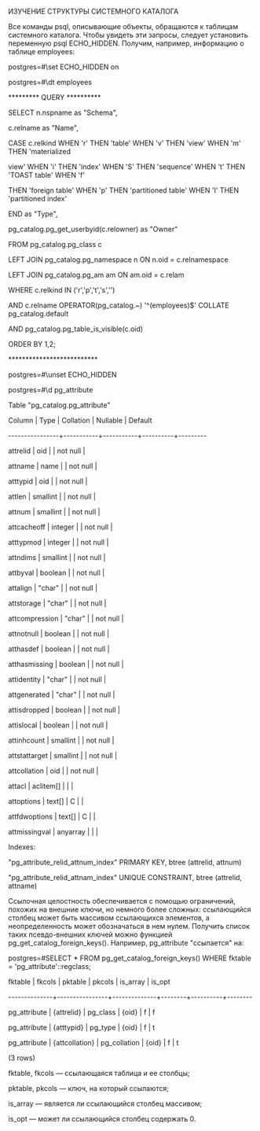 ﻿ИЗУЧЕНИЕ СТРУКТУРЫ СИСТЕМНОГО КАТАЛОГА

Все команды psql, описывающие объекты, обращаются к таблицам системного каталога. Чтобы увидеть эти запросы, следует установить переменную psql ECHO\_HIDDEN. Получим, например, информацию о таблице employees:

postgres=#\set ECHO\_HIDDEN on

postgres=#\dt employees

\*\*\*\*\*\*\*\*\* QUERY \*\*\*\*\*\*\*\*\*\*

SELECT n.nspname as "Schema",

c.relname as "Name",

CASE c.relkind WHEN 'r' THEN 'table' WHEN 'v' THEN 'view' WHEN 'm' THEN 'materialized

view' WHEN 'i' THEN 'index' WHEN 'S' THEN 'sequence' WHEN 't' THEN 'TOAST table' WHEN 'f'

THEN 'foreign table' WHEN 'p' THEN 'partitioned table' WHEN 'I' THEN 'partitioned index'

END as "Type",

pg\_catalog.pg\_get\_userbyid(c.relowner) as "Owner"

FROM pg\_catalog.pg\_class c

LEFT JOIN pg\_catalog.pg\_namespace n ON n.oid = c.relnamespace

LEFT JOIN pg\_catalog.pg\_am am ON am.oid = c.relam

WHERE c.relkind IN ('r','p','t','s','')

AND c.relname OPERATOR(pg\_catalog.~) '^(employees)$' COLLATE pg\_catalog.default

AND pg\_catalog.pg\_table\_is\_visible(c.oid)

ORDER BY 1,2;

\*\*\*\*\*\*\*\*\*\*\*\*\*\*\*\*\*\*\*\*\*\*\*\*\*\*

postgres=#\unset ECHO\_HIDDEN

postgres=#\d pg\_attribute

Table "pg\_catalog.pg\_attribute"

Column     |   Type    | Collation | Nullable | Default

----------------+-----------+-----------+----------+---------

attrelid       | oid       |           | not null |

attname        | name      |           | not null |

atttypid       | oid       |           | not null |

attlen         | smallint  |           | not null |

attnum         | smallint  |           | not null |

attcacheoff    | integer   |           | not null |

atttypmod      | integer   |           | not null |

attndims       | smallint  |           | not null |

attbyval       | boolean   |           | not null |

attalign       | "char"    |           | not null |

attstorage     | "char"    |           | not null |

attcompression | "char"    |           | not null |

attnotnull     | boolean   |           | not null |

atthasdef      | boolean   |           | not null |

atthasmissing  | boolean   |           | not null |

attidentity    | "char"    |           | not null |

attgenerated   | "char"    |           | not null |

attisdropped   | boolean   |           | not null |

attislocal     | boolean   |           | not null |

attinhcount    | smallint  |           | not null |

attstattarget  | smallint  |           | not null |

attcollation   | oid       |           | not null |

attacl         | aclitem[] |           |          |

attoptions     | text[]    | C         |          |

attfdwoptions  | text[]    | C         |          |

attmissingval  | anyarray  |           |          |

Indexes:

"pg\_attribute\_relid\_attnum\_index" PRIMARY KEY, btree (attrelid, attnum)

"pg\_attribute\_relid\_attnam\_index" UNIQUE CONSTRAINT, btree (attrelid, attname)

Ссылочная целостность обеспечивается с помощью ограничений, похожих на внешние ключи, но немного более сложных: ссылающийся столбец может быть массивом ссылающихся элементов, а неопределенность может обозначаться в нем нулем. Получить список таких псевдо-внешних ключей можно функцией pg\_get\_catalog\_foreign\_keys(). Например, pg\_attribute "ссылается" на:

postgres=#SELECT \* FROM   pg\_get\_catalog\_foreign\_keys() WHERE fktable = 'pg\_attribute'::regclass;

fktable    |     fkcols     |   pktable    | pkcols | is\_array | is\_opt

--------------+----------------+--------------+--------+----------+--------

pg\_attribute | {attrelid}     | pg\_class     | {oid}  | f        | f

pg\_attribute | {atttypid}     | pg\_type      | {oid}  | f        | t

pg\_attribute | {attcollation} | pg\_collation | {oid}  | f        | t

(3 rows)

fktable, fkcols — ссылающаяся таблица и ее столбцы;

pktable, pkcols — ключ, на который ссылаются;

is\_array — является ли ссылающийся столбец массивом;

is\_opt — может ли ссылающийся столбец содержать 0.

